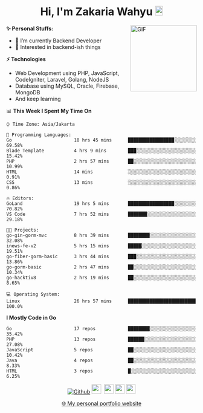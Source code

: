 <h1 align="center">Hi, I'm Zakaria Wahyu <img src="https://github.com/TheDudeThatCode/TheDudeThatCode/blob/master/Assets/Hi.gif" width="20px" height="25px"></h1>

<img align="right" alt="GIF" height="175px" src="https://www.nayakapratama.co.id/wp-content/uploads/2019/07/Website-Maintenance.gif" />

**✨ Personal Stuffs:**
- 🔭 I’m currently Backend Developer
- 🌱 Interested in backend-ish things

**⚡ Technologies**
- Web Development using PHP, JavaScript, CodeIgniter, Laravel, Golang, NodeJS
- Database using MySQL, Oracle, Firebase, MongoDB
- And keep learning

<!--START_SECTION:waka-->
📊 **This Week I Spent My Time On** 

```text
⌚︎ Time Zone: Asia/Jakarta

💬 Programming Languages: 
Go                       18 hrs 45 mins      █████████████████░░░░░░░░   69.58% 
Blade Template           4 hrs 9 mins        ███░░░░░░░░░░░░░░░░░░░░░░   15.42% 
PHP                      2 hrs 57 mins       ██░░░░░░░░░░░░░░░░░░░░░░░   10.99% 
HTML                     14 mins             ░░░░░░░░░░░░░░░░░░░░░░░░░   0.91% 
CSS                      13 mins             ░░░░░░░░░░░░░░░░░░░░░░░░░   0.86%

🔥 Editors: 
GoLand                   19 hrs 5 mins       █████████████████░░░░░░░░   70.82% 
VS Code                  7 hrs 52 mins       ███████░░░░░░░░░░░░░░░░░░   29.18%

🐱‍💻 Projects: 
go-gin-gorm-mvc          8 hrs 39 mins       ████████░░░░░░░░░░░░░░░░░   32.08% 
inews-fe-v2              5 hrs 15 mins       █████░░░░░░░░░░░░░░░░░░░░   19.51% 
go-fiber-gorm-basic      3 hrs 44 mins       ███░░░░░░░░░░░░░░░░░░░░░░   13.86% 
go-gorm-basic            2 hrs 47 mins       ██░░░░░░░░░░░░░░░░░░░░░░░   10.34% 
go-hacktiv8              2 hrs 19 mins       ██░░░░░░░░░░░░░░░░░░░░░░░   8.65%

💻 Operating System: 
Linux                    26 hrs 57 mins      █████████████████████████   100.0%

```

**I Mostly Code in Go** 

```text
Go                       17 repos            ████████░░░░░░░░░░░░░░░░░   35.42% 
PHP                      13 repos            ██████░░░░░░░░░░░░░░░░░░░   27.08% 
JavaScript               5 repos             ██░░░░░░░░░░░░░░░░░░░░░░░   10.42% 
Java                     4 repos             ██░░░░░░░░░░░░░░░░░░░░░░░   8.33% 
HTML                     3 repos             █░░░░░░░░░░░░░░░░░░░░░░░░   6.25%

```



<!--END_SECTION:waka-->

<p align="center">
<a href="https://github.com/zakariawahyu" target="_blank"><img alt="Github" src="https://img.shields.io/badge/GitHub-%2312100E.svg?&style=for-the-badge&logo=Github&logoColor=white" /></a>
<a href="https://www.twitter.com/_zakariawahyu"><img src="https://img.shields.io/badge/twitter-%231DA1F2.svg?&style=for-the-badge&logo=twitter&logoColor=white" height=25></a> 
<a href="https://www.linkedin.com/in/zakariawahyu"><img src="https://img.shields.io/badge/linkedin-%230077B5.svg?&style=for-the-badge&logo=linkedin&logoColor=white" height=25></a> 
<a href="https://www.instagram.com/_zakariawahyu"><img src="https://img.shields.io/badge/instagram-%23E4405F.svg?&style=for-the-badge&logo=instagram&logoColor=white" height=25></a>
<a href="https://medium.com/@zakariawahyu"><img src="https://img.shields.io/badge/Medium-12100E?style=for-the-badge&logo=medium&logoColor=white" height=25></a>
</p>
<p align="center"><a href="https://www.zakariawahyu.com" target="_blank">🌐 My personal portfolio website</a></p>
